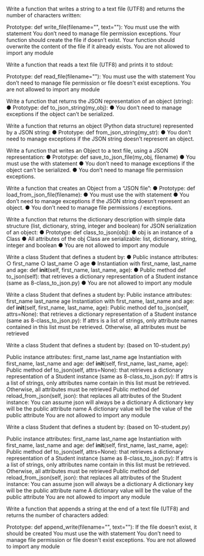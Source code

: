 Write a function that writes a string to a text file (UTF8) and returns the number of characters written:

Prototype: def write_file(filename="", text=""):
You must use the with statement
You don’t need to manage file permission exceptions.
Your function should create the file if doesn’t exist.
Your function should overwrite the content of the file if it already exists.
You are not allowed to import any module


Write a function that reads a text file (UTF8) and prints it to stdout:

Prototype: def read_file(filename=""):
You must use the with statement
You don’t need to manage file permission or file doesn't exist exceptions.
You are not allowed to import any module

Write a function that returns the JSON representation of an object (string):
● Prototype: def to_json_string(my_obj):
● You don’t need to manage exceptions if the object can’t be serialized.

Write a function that returns an object (Python data structure) represented by a JSON string:
● Prototype: def from_json_string(my_str):
● You don’t need to manage exceptions if the JSON string doesn’t represent an object.

Write a function that writes an Object to a text file, using a JSON representation:
● Prototype: def save_to_json_file(my_obj, filename)
● You must use the with statement
● You don’t need to manage exceptions if the object can’t be serialized.
● You don’t need to manage file permission exceptions.

Write a function that creates an Object from a “JSON file”:
● Prototype: def load_from_json_file(filename):
● You must use the with statement
● You don’t need to manage exceptions if the JSON string doesn’t represent an object.
● You don’t need to manage file permissions / exceptions.

Write a function that returns the dictionary description with simple data structure (list,
dictionary, string, integer and boolean) for JSON serialization of an object:
● Prototype: def class_to_json(obj):
● obj is an instance of a Class
● All attributes of the obj Class are serializable: list, dictionary, string, integer and
boolean
● You are not allowed to import any module

Write a class Student that defines a student by:
● Public instance attributes:
○ first_name
○ last_name
○ age
● Instantiation with first_name, last_name and age: def __init__(self,
first_name, last_name, age):
● Public method def to_json(self): that retrieves a dictionary representation of a
Student instance (same as 8-class_to_json.py)
● You are not allowed to import any module

Write a class Student that defines a student by:
Public instance attributes:
first_name
last_name
age
Instantiation with first_name, last_name and age: def __init__(self, first_name, last_name, age):
Public method def to_json(self, attrs=None): that retrieves a dictionary representation of a Student instance (same as 8-class_to_json.py):
If attrs is a list of strings, only attribute names contained in this list must be retrieved.
Otherwise, all attributes must be retrieved


Write a class Student that defines a student by: (based on 10-student.py)

Public instance attributes:
first_name
last_name
age
Instantiation with first_name, last_name and age: def __init__(self, first_name, last_name, age):
Public method def to_json(self, attrs=None): that retrieves a dictionary representation of a Student instance (same as 8-class_to_json.py):
If attrs is a list of strings, only attributes name contain in this list must be retrieved.
Otherwise, all attributes must be retrieved
Public method def reload_from_json(self, json): that replaces all attributes of the Student instance:
You can assume json will always be a dictionary
A dictionary key will be the public attribute name
A dictionary value will be the value of the public attribute
You are not allowed to import any module



Write a class Student that defines a student by: (based on 10-student.py)

Public instance attributes:
first_name
last_name
age
Instantiation with first_name, last_name and age: def __init__(self, first_name, last_name, age):
Public method def to_json(self, attrs=None): that retrieves a dictionary representation of a Student instance (same as 8-class_to_json.py):
If attrs is a list of strings, only attributes name contain in this list must be retrieved.
Otherwise, all attributes must be retrieved
Public method def reload_from_json(self, json): that replaces all attributes of the Student instance:
You can assume json will always be a dictionary
A dictionary key will be the public attribute name
A dictionary value will be the value of the public attribute
You are not allowed to import any module



Write a function that appends a string at the end of a text file (UTF8) and returns the number of characters added:

Prototype: def append_write(filename="", text=""):
If the file doesn’t exist, it should be created
You must use the with statement
You don’t need to manage file permission or file doesn't exist exceptions.
You are not allowed to import any module
